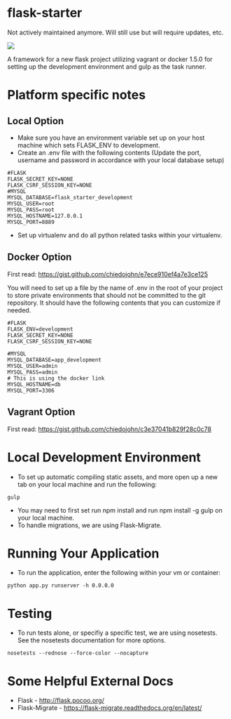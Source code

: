 flask-starter
=========
Not actively maintained anymore. Will still use but will require updates, etc.

<img src="https://travis-ci.org/chiedojohn/flask-starter.svg?branch=master" />

A framework for a new flask project utilizing vagrant or docker 1.5.0 for setting up the development environment and gulp as the task runner. 

Platform specific notes
====================
Local Option
--------------------
- Make sure you have an environment variable set up on your host machine which sets FLASK_ENV to development.
- Create an .env file with the following contents (Update the port, username and password in accordance with your local database setup)

```
#FLASK
FLASK_SECRET_KEY=NONE
FLASK_CSRF_SESSION_KEY=NONE
#MYSQL
MYSQL_DATABASE=flask_starter_development
MYSQL_USER=root
MYSQL_PASS=root
MYSQL_HOSTNAME=127.0.0.1
MYSQL_PORT=8889
```
- Set up virtualenv and do all python related tasks within your virtualenv.

Docker Option
---------
First read: https://gist.github.com/chiedojohn/e7ece910ef4a7e3ce125

You will need to set up a file by the name of .env in the root of your project to store private environments that should not be committed to the git repository. It should have the following contents that you can customize if needed.
```
#FLASK
FLASK_ENV=development
FLASK_SECRET_KEY=NONE
FLASK_CSRF_SESSION_KEY=NONE

#MYSQL
MYSQL_DATABASE=app_development
MYSQL_USER=admin
MYSQL_PASS=admin
# This is using the docker link
MYSQL_HOSTNAME=db
MYSQL_PORT=3306
```

Vagrant Option
---------
First read: https://gist.github.com/chiedojohn/c3e37041b829f28c0c78


Local Development Environment
=============
- To set up automatic compiling static assets, and more open up a new tab on your local machine and run the following:
```
gulp
```
- You may need to first set run npm install and run npm install -g gulp on your local machine.
- To handle migrations, we are using Flask-Migrate.

Running Your Application
==============
- To run the application, enter the following within your vm or container:
```
python app.py runserver -h 0.0.0.0
```

Testing
=============
- To run tests alone, or specifiy a specific test, we are using nosetests. See the nosetests documentation for more options.
```
nosetests --rednose --force-color --nocapture
```

Some Helpful External Docs
=============
- Flask - http://flask.pocoo.org/
- Flask-Migrate - https://flask-migrate.readthedocs.org/en/latest/
